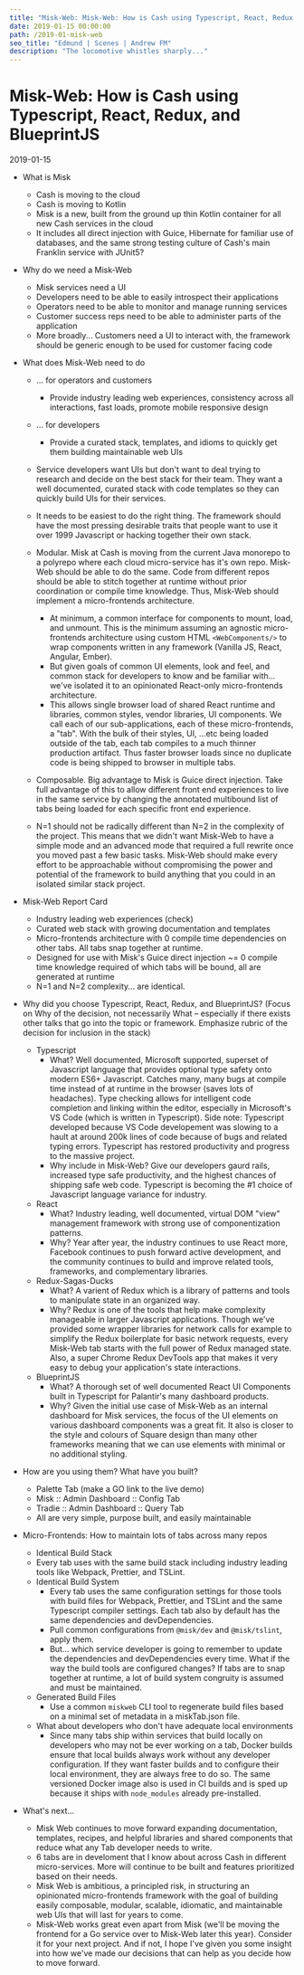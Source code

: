 ```yaml
---
title: "Misk-Web: Misk-Web: How is Cash using Typescript, React, Redux, and BlueprintJS"
date: 2019-01-15 00:00:00
path: /2019-01-misk-web
seo_title: "Edmund | Scenes | Andrew FM"
description: "The locomotive whistles sharply..."
---
```


# Misk-Web: How is Cash using Typescript, React, Redux, and BlueprintJS

2019-01-15

- What is Misk

  - Cash is moving to the cloud
  - Cash is moving to Kotlin
  - Misk is a new, built from the ground up thin Kotlin container for all new Cash services in the cloud
  - It includes all direct injection with Guice, Hibernate for familiar use of databases, and the same strong testing culture of Cash's main Franklin service with JUnit5?

- Why do we need a Misk-Web

  - Misk services need a UI
  - Developers need to be able to easily introspect their applications
  - Operators need to be able to monitor and manage running services
  - Customer success reps need to be able to administer parts of the application
  - More broadly... Customers need a UI to interact with, the framework should be generic enough to be used for customer facing code

- What does Misk-Web need to do

  - ... for operators and customers
    - Provide industry leading web experiences, consistency across all interactions, fast loads, promote mobile responsive design
  - ... for developers

    - Provide a curated stack, templates, and idioms to quickly get them building maintainable web UIs

  - Service developers want UIs but don't want to deal trying to research and decide on the best stack for their team. They want a well documented, curated stack with code templates so they can quickly build UIs for their services.

  - It needs to be easiest to do the right thing. The framework should have the most pressing desirable traits that people want to use it over 1999 Javascript or hacking together their own stack.

  - Modular. Misk at Cash is moving from the current Java monorepo to a polyrepo where each cloud micro-service has it's own repo. Misk-Web should be able to do the same. Code from different repos should be able to stitch together at runtime without prior coordination or compile time knowledge. Thus, Misk-Web should implement a micro-frontends architecture.
    - At minimum, a common interface for components to mount, load, and unmount. This is the minimum assuming an agnostic micro-frontends architecture using custom HTML `<WebComponents/>` to wrap components written in any framework (Vanilla JS, React, Angular, Ember).
    - But given goals of common UI elements, look and feel, and common stack for developers to know and be familiar with... we've isolated it to an opinionated React-only micro-frontends architecture.
    - This allows single browser load of shared React runtime and libraries, common styles, vendor libraries, UI components. We call each of our sub-applications, each of these micro-frontends, a "tab". With the bulk of their styles, UI, ...etc being loaded outside of the tab, each tab compiles to a much thinner production artifact. Thus faster browser loads since no duplicate code is being shipped to browser in multiple tabs.
  - Composable. Big advantage to Misk is Guice direct injection. Take full advantage of this to allow different front end experiences to live in the same service by changing the annotated multibound list of tabs being loaded for each specific front end experience.
  - N=1 should not be radically different than N=2 in the complexity of the project. This means that we didn't want Misk-Web to have a simple mode and an advanced mode that required a full rewrite once you moved past a few basic tasks. Misk-Web should make every effort to be approachable without compromising the power and potential of the framework to build anything that you could in an isolated similar stack project.

- Misk-Web Report Card

  - Industry leading web experiences (check)
  - Curated web stack with growing documentation and templates
  - Micro-frontends architecture with 0 compile time dependencies on other tabs. All tabs snap together at runtime.
  - Designed for use with Misk's Guice direct injection ~= 0 compile time knowledge required of which tabs will be bound, all are generated at runtime
  - N=1 and N=2 complexity... are identical.

- Why did you choose Typescript, React, Redux, and BlueprintJS? (Focus on Why of the decision, not necessarily What – especially if there exists other talks that go into the topic or framework. Emphasize rubric of the decision for inclusion in the stack)
  - Typescript
    - What? Well documented, Microsoft supported, superset of Javascript language that provides optional type safety onto modern ES6+ Javascript. Catches many, many bugs at compile time instead of at runtime in the browser (saves lots of headaches). Type checking allows for intelligent code completion and linking within the editor, especially in Microsoft's VS Code (which is written in Typescript). Side note: Typescript developed because VS Code developement was slowing to a hault at around 200k lines of code because of bugs and related typing errors. Typescript has restored productivity and progress to the massive project.
    - Why include in Misk-Web? Give our developers gaurd rails, increased type safe productivity, and the highest chances of shipping safe web code. Typescript is becoming the #1 choice of Javascript language variance for industry.
  - React
    - What? Industry leading, well documented, virtual DOM "view" management framework with strong use of componentization patterns.
    - Why? Year after year, the industry continues to use React more, Facebook continues to push forward active development, and the community continues to build and improve related tools, frameworks, and complementary libraries.
  - Redux-Sagas-Ducks
    - What? A varient of Redux which is a library of patterns and tools to manipulate state in an organized way.
    - Why? Redux is one of the tools that help make complexity manageable in larger Javascript applications. Though we've provided some wrapper libraries for network calls for example to simplify the Redux boilerplate for basic network requests, every Misk-Web tab starts with the full power of Redux managed state. Also, a super Chrome Redux DevTools app that makes it very easy to debug your application's state interactions.
  - BlueprintJS
    - What? A thorough set of well documented React UI Components built in Typescript for Palantir's many dashboard products.
    - Why? Given the initial use case of Misk-Web as an internal dashboard for Misk services, the focus of the UI elements on various dashboard components was a great fit. It also is closer to the style and colours of Square design than many other frameworks meaning that we can use elements with minimal or no additional styling.
- How are you using them? What have you built?
  - Palette Tab (make a GO link to the live demo)
  - Misk :: Admin Dashboard :: Config Tab
  - Tradie :: Admin Dashboard :: Query Tab
  - All are very simple, purpose built, and easily maintainable
- Micro-Frontends: How to maintain lots of tabs across many repos
  - Identical Build Stack
  - Every tab uses with the same build stack including industry leading tools like Webpack, Prettier, and TSLint.
  - Identical Build System
    - Every tab uses the same configuration settings for those tools with build files for Webpack, Prettier, and TSLint and the same Typescript compiler settings. Each tab also by default has the same dependencies and devDependencies.
    - Pull common configurations from `@misk/dev` and `@misk/tslint`, apply them.
    - But... which service developer is going to remember to update the dependencies and devDependencies every time. What if the way the build tools are configured changes? If tabs are to snap together at runtime, a lot of build system congruity is assumed and must be maintained.
  - Generated Build Files
    - Use a common `miskweb` CLI tool to regenerate build files based on a minimal set of metadata in a miskTab.json file.
  - What about developers who don't have adequate local environments
    - Since many tabs ship within services that build locally on developers who may not be ever working on a tab, Docker builds ensure that local builds always work without any developer configuration. If they want faster builds and to configure their local environment, they are always free to do so. The same versioned Docker image also is used in CI builds and is sped up because it ships with `node_modules` already pre-installed.
- What's next...
  - Misk Web continues to move forward expanding documentation, templates, recipes, and helpful libraries and shared components that reduce what any Tab developer needs to write.
  - 6 tabs are in develoment that I know about across Cash in different micro-services. More will continue to be built and features prioritized based on their needs.
  - Misk Web is ambitious, a principled risk, in structuring an opinionated micro-frontends framework with the goal of building easily composable, modular, scalable, idiomatic, and maintainable web UIs that will last for years to come.
  - Misk-Web works great even apart from Misk (we'll be moving the frontend for a Go service over to Misk-Web later this year). Consider it for your next project. And if not, I hope I've given you some insight into how we've made our decisions that can help as you decide how to move forward.
